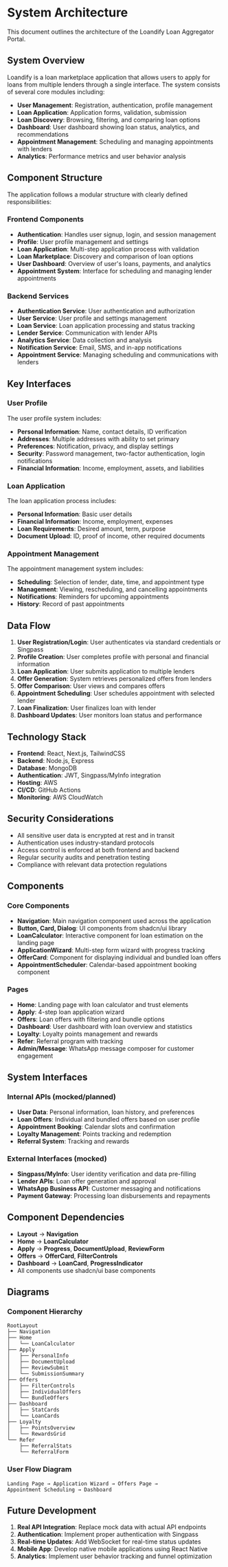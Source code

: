 # System Architecture

This document outlines the architecture of the Loandify Loan Aggregator Portal.

## System Overview

Loandify is a loan marketplace application that allows users to apply for loans from multiple lenders through a single interface. The system consists of several core modules including:

- **User Management**: Registration, authentication, profile management
- **Loan Application**: Application forms, validation, submission
- **Loan Discovery**: Browsing, filtering, and comparing loan options
- **Dashboard**: User dashboard showing loan status, analytics, and recommendations
- **Appointment Management**: Scheduling and managing appointments with lenders
- **Analytics**: Performance metrics and user behavior analysis

## Component Structure

The application follows a modular structure with clearly defined responsibilities:

### Frontend Components

- **Authentication**: Handles user signup, login, and session management
- **Profile**: User profile management and settings
- **Loan Application**: Multi-step application process with validation
- **Loan Marketplace**: Discovery and comparison of loan options
- **User Dashboard**: Overview of user's loans, payments, and analytics
- **Appointment System**: Interface for scheduling and managing lender appointments

### Backend Services

- **Authentication Service**: User authentication and authorization
- **User Service**: User profile and settings management
- **Loan Service**: Loan application processing and status tracking
- **Lender Service**: Communication with lender APIs
- **Analytics Service**: Data collection and analysis
- **Notification Service**: Email, SMS, and in-app notifications
- **Appointment Service**: Managing scheduling and communications with lenders

## Key Interfaces

### User Profile

The user profile system includes:
- **Personal Information**: Name, contact details, ID verification
- **Addresses**: Multiple addresses with ability to set primary
- **Preferences**: Notification, privacy, and display settings
- **Security**: Password management, two-factor authentication, login notifications
- **Financial Information**: Income, employment, assets, and liabilities

### Loan Application

The loan application process includes:
- **Personal Information**: Basic user details
- **Financial Information**: Income, employment, expenses
- **Loan Requirements**: Desired amount, term, purpose
- **Document Upload**: ID, proof of income, other required documents

### Appointment Management

The appointment management system includes:
- **Scheduling**: Selection of lender, date, time, and appointment type
- **Management**: Viewing, rescheduling, and cancelling appointments
- **Notifications**: Reminders for upcoming appointments
- **History**: Record of past appointments

## Data Flow

1. **User Registration/Login**: User authenticates via standard credentials or Singpass
2. **Profile Creation**: User completes profile with personal and financial information
3. **Loan Application**: User submits application to multiple lenders
4. **Offer Generation**: System retrieves personalized offers from lenders
5. **Offer Comparison**: User views and compares offers
6. **Appointment Scheduling**: User schedules appointment with selected lender
7. **Loan Finalization**: User finalizes loan with lender
8. **Dashboard Updates**: User monitors loan status and performance

## Technology Stack

- **Frontend**: React, Next.js, TailwindCSS
- **Backend**: Node.js, Express
- **Database**: MongoDB
- **Authentication**: JWT, Singpass/MyInfo integration
- **Hosting**: AWS
- **CI/CD**: GitHub Actions
- **Monitoring**: AWS CloudWatch

## Security Considerations

- All sensitive user data is encrypted at rest and in transit
- Authentication uses industry-standard protocols
- Access control is enforced at both frontend and backend
- Regular security audits and penetration testing
- Compliance with relevant data protection regulations

## Components

### Core Components

- **Navigation**: Main navigation component used across the application
- **Button, Card, Dialog**: UI components from shadcn/ui library
- **LoanCalculator**: Interactive component for loan estimation on the landing page
- **ApplicationWizard**: Multi-step form wizard with progress tracking
- **OfferCard**: Component for displaying individual and bundled loan offers
- **AppointmentScheduler**: Calendar-based appointment booking component

### Pages

- **Home**: Landing page with loan calculator and trust elements
- **Apply**: 4-step loan application wizard
- **Offers**: Loan offers with filtering and bundle options
- **Dashboard**: User dashboard with loan overview and statistics
- **Loyalty**: Loyalty points management and rewards
- **Refer**: Referral program with tracking
- **Admin/Message**: WhatsApp message composer for customer engagement

## System Interfaces

### Internal APIs (mocked/planned)

- **User Data**: Personal information, loan history, and preferences
- **Loan Offers**: Individual and bundled offers based on user profile
- **Appointment Booking**: Calendar slots and confirmation
- **Loyalty Management**: Points tracking and redemption
- **Referral System**: Tracking and rewards

### External Interfaces (mocked)

- **Singpass/MyInfo**: User identity verification and data pre-filling
- **Lender APIs**: Loan offer generation and approval
- **WhatsApp Business API**: Customer messaging and notifications
- **Payment Gateway**: Processing loan disbursements and repayments

## Component Dependencies

- **Layout** → **Navigation**
- **Home** → **LoanCalculator**
- **Apply** → **Progress**, **DocumentUpload**, **ReviewForm**
- **Offers** → **OfferCard**, **FilterControls**
- **Dashboard** → **LoanCard**, **ProgressIndicator**
- All components use shadcn/ui base components

## Diagrams

### Component Hierarchy

```
RootLayout
├── Navigation
├── Home
│   └── LoanCalculator
├── Apply
│   ├── PersonalInfo
│   ├── DocumentUpload
│   ├── ReviewSubmit
│   └── SubmissionSummary
├── Offers
│   ├── FilterControls
│   ├── IndividualOffers
│   └── BundleOffers
├── Dashboard
│   ├── StatCards
│   └── LoanCards
├── Loyalty
│   ├── PointsOverview
│   └── RewardsGrid
└── Refer
    ├── ReferralStats
    └── ReferralForm
```

### User Flow Diagram

```
Landing Page → Application Wizard → Offers Page → 
Appointment Scheduling → Dashboard
```

## Future Development

1. **Real API Integration**: Replace mock data with actual API endpoints
2. **Authentication**: Implement proper authentication with Singpass
3. **Real-time Updates**: Add WebSocket for real-time status updates
4. **Mobile App**: Develop native mobile applications using React Native
5. **Analytics**: Implement user behavior tracking and funnel optimization 